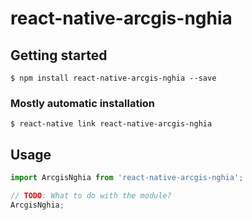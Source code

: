 # react-native-arcgis-nghia

## Getting started

`$ npm install react-native-arcgis-nghia --save`

### Mostly automatic installation

`$ react-native link react-native-arcgis-nghia`

## Usage
```javascript
import ArcgisNghia from 'react-native-arcgis-nghia';

// TODO: What to do with the module?
ArcgisNghia;
```
